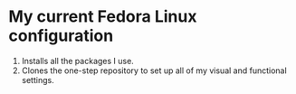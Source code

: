 # My current Fedora Linux configuration
1. Installs all the packages I use.
2. Clones the one-step repository to set up all of my visual and functional settings.
